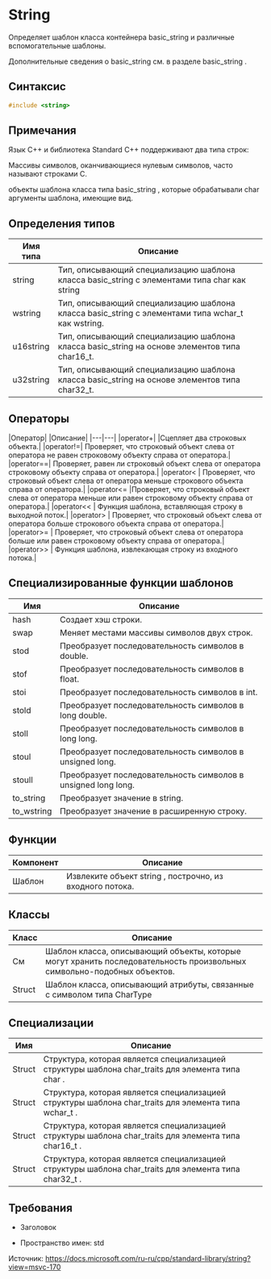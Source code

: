 # String

Определяет шаблон класса контейнера basic_string и различные вспомогательные шаблоны.

Дополнительные сведения о basic_string см. в разделе basic_string .

## Синтаксис
```c++
#include <string>
```
## Примечания
Язык C++ и библиотека Standard C++ поддерживают два типа строк:

Массивы символов, оканчивающиеся нулевым символов, часто называют строками C.

объекты шаблона класса типа basic_string , которые обрабатывали char аргументы шаблона, имеющие вид.

## Определения типов

|Имя типа|Описание |
|---|---|
|string|  Тип, описывающий специализацию шаблона класса basic_string с элементами типа char как string|.|
|wstring| Тип, описывающий специализацию шаблона класса basic_string с элементами типа wchar_t как wstring.|
|u16string|   Тип, описывающий специализацию шаблона класса basic_string на основе элементов типа char16_t.|
|u32string|   Тип, описывающий специализацию шаблона класса basic_string на основе элементов типа char32_t.|
## Операторы

|Оператор|    |Описание|
|---|---|
|operator+|   |Сцепляет два строковых объекта.|
|operator!=|  Проверяет, что строковый объект слева от оператора не равен строковому объекту справа от оператора.|
|operator==|  Проверяет, равен ли строковый объект слева от оператора строковому объекту справа от оператора.|
|operator<  | Проверяет, что строковый объект слева от оператора меньше строкового объекта справа от оператора.|
|operator<= |Проверяет, что строковый объект слева от оператора меньше или равен строковому объекту справа от оператора.|
|operator<< | Функция шаблона, вставляющая строку в выходной поток.|
|operator>  | Проверяет, что строковый объект слева от оператора больше строкового объекта справа от оператора.|
|operator>= | Проверяет, что строковый объект слева от оператора больше или равен строковому объекту справа от оператора.|
|operator>> | Функция шаблона, извлекающая строку из входного потока.|
## Специализированные функции шаблонов

|Имя|Описание|
|---|---|
|hash |   Создает хэш строки.|
|swap |   Меняет местами массивы символов двух строк.|
|stod |   Преобразует последовательность символов в double.|
|stof |   Преобразует последовательность символов в float.|
|stoi |   Преобразует последовательность символов в int.|
|stold|   Преобразует последовательность символов в long double.|
|stoll|   Преобразует последовательность символов в long long.|
|stoul|   Преобразует последовательность символов в unsigned long.|
|stoull|  Преобразует последовательность символов в unsigned long long.|
|to_string|   Преобразует значение в string.|
|to_wstring|  Преобразует значение в расширенную строку.|
## Функции

|Компонент|   Описание|
|---|---|
|Шаблон|  Извлеките объект string , построчно, из входного потока.|
## Классы

|Класс|   Описание|
|---|---|
|См|  Шаблон класса, описывающий объекты, которые могут хранить последовательность произвольных символьно-подобных объектов.|
|Struct|  Шаблон класса, описывающий атрибуты, связанные с символом типа CharType|
## Специализации

|Имя| Описание|
|---|---|
|Struct|  Структура, которая является специализацией структуры шаблона char_traits<CharType> для элемента типа char .|
|Struct|  Структура, которая является специализацией структуры шаблона char_traits<CharType> для элемента типа wchar_t .|
|Struct | Структура, которая является специализацией структуры шаблона char_traits<CharType> для элемента типа char16_t .|
|Struct|  Структура, которая является специализацией структуры шаблона char_traits<CharType> для элемента типа char32_t .|
## Требования
* Заголовок

* Пространство имен: std

Источник: https://docs.microsoft.com/ru-ru/cpp/standard-library/string?view=msvc-170